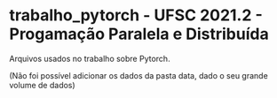 # trabalho_pytorch - UFSC 2021.2 - Progamação Paralela e Distribuída

Arquivos usados no trabalho sobre Pytorch.

(Não foi possível adicionar os dados da pasta data, dado o seu grande volume de dados)
